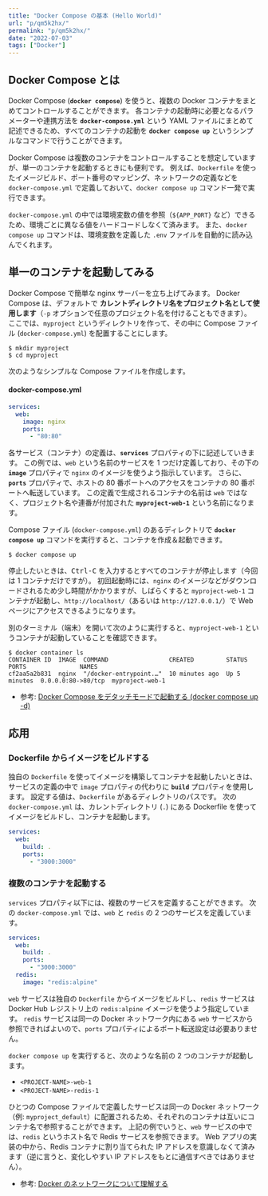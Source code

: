 ```yaml
---
title: "Docker Compose の基本 (Hello World)"
url: "p/qm5k2hx/"
permalink: "p/qm5k2hx/"
date: "2022-07-03"
tags: ["Docker"]
---
```


Docker Compose とは
----

Docker Compose (__`docker compose`__) を使うと、複数の Docker コンテナをまとめてコントロールすることができます。
各コンテナの起動時に必要となるパラメーターや連携方法を __`docker-compose.yml`__ という YAML ファイルにまとめて記述できるため、すべてのコンテナの起動を __`docker compose up`__ というシンプルなコマンドで行うことができます。

Docker Compose は複数のコンテナをコントロールすることを想定していますが、単一のコンテナを起動するときにも便利です。
例えば、`Dockerfile` を使ったイメージビルド、ポート番号のマッピング、ネットワークの定義などを `docker-compose.yml` で定義しておいて、`docker compose up` コマンド一発で実行できます。

`docker-compose.yml` の中では環境変数の値を参照（`${APP_PORT}` など）できるため、環境ごとに異なる値をハードコードしなくて済みます。
また、`docker compose up` コマンドは、環境変数を定義した `.env` ファイルを自動的に読み込んでくれます。


単一のコンテナを起動してみる
----

Docker Compose で簡単な nginx サーバーを立ち上げてみます。
Docker Compose は、デフォルトで __カレントディレクトリ名をプロジェクト名として使用します__（`-p` オプションで任意のプロジェクト名を付けることもできます）。
ここでは、`myproject` というディレクトリを作って、その中に Compose ファイル (`docker-compose.yml`) を配置することにします。

```
$ mkdir myproject
$ cd myproject
```

次のようなシンプルな Compose ファイルを作成します。

#### docker-compose.yml

```yaml
services:
  web:
    image: nginx
    ports:
      - "80:80"
```

各サービス（コンテナ）の定義は、__`services`__ プロパティの下に記述していきます。
この例では、`web` という名前のサービスを 1 つだけ定義しており、その下の __`image`__ プロパティで `nginx` のイメージを使うよう指示しています。
さらに、__`ports`__ プロパティで、ホストの 80 番ポートへのアクセスをコンテナの 80 番ポートへ転送しています。
この定義で生成されるコンテナの名前は `web` ではなく、プロジェクト名や連番が付加された __`myproject-web-1`__ という名前になります。

Compose ファイル (`docker-compose.yml`) のあるディレクトリで __`docker compose up`__ コマンドを実行すると、コンテナを作成＆起動できます。

```console
$ docker compose up
```

停止したいときは、<kbd>Ctrl-C</kbd> を入力するとすべてのコンテナが停止します（今回は 1 コンテナだけですが）。
初回起動時には、`nginx` のイメージなどがダウンロードされるため少し時間がかかりますが、しばらくすると `myproject-web-1` コンテナが起動し、`http://localhost/`（あるいは `http://127.0.0.1/`）で Web ページにアクセスできるようになります。

別のターミナル（端末）を開いて次のように実行すると、`myproject-web-1` というコンテナが起動していることを確認できます。

```console
$ docker container ls
CONTAINER ID  IMAGE  COMMAND                 CREATED         STATUS        PORTS               NAMES
cf2aa5a2b831  nginx  "/docker-entrypoint.…"  10 minutes ago  Up 5 minutes  0.0.0.0:80->80/tcp  myproject-web-1
```

- 参考: [Docker Compose をデタッチモードで起動する (docker compose up -d)](/p/94m3izf/)


応用
----

### Dockerfile からイメージをビルドする

独自の `Dockerfile` を使ってイメージを構築してコンテナを起動したいときは、サービスの定義の中で `image` プロパティの代わりに __`build`__ プロパティを使用します。
設定する値は、`Dockerfile` があるディレクトリのパスです。
次の `docker-compose.yml` は、カレントディレクトリ (`.`) にある Dockerfile を使ってイメージをビルドし、コンテナを起動します。

```yaml
services:
  web:
    build: .
    ports:
      - "3000:3000"
```

### 複数のコンテナを起動する

`services` プロパティ以下には、複数のサービスを定義することができます。
次の `docker-compose.yml` では、`web` と `redis` の 2 つのサービスを定義しています。

```yaml
services:
  web:
    build: .
    ports:
      - "3000:3000"
  redis:
    image: "redis:alpine"
```

`web` サービスは独自の `Dockerfile` からイメージをビルドし、`redis` サービスは Docker Hub レジストリ上の `redis:alpine` イメージを使うよう指定しています。
`redis` サービスは同一の Docker ネットワーク内にある `web` サービスから参照できればよいので、`ports` プロパティによるポート転送設定は必要ありません。

`docker compose up` を実行すると、次のような名前の 2 つのコンテナが起動します。

- `<PROJECT-NAME>-web-1`
- `<PROJECT-NAME>-redis-1`

ひとつの Compose ファイルで定義したサービスは同一の Docker ネットワーク（例: `myproject_default`）に配置されるため、それぞれのコンテナは互いにコンテナ名で参照することができます。
上記の例でいうと、`web` サービスの中では、`redis` というホスト名で Redis サービスを参照できます。
Web アプリの実装の中から、Redis コンテナに割り当てられた IP アドレスを意識しなくて済みます（逆に言うと、変化しやすい IP アドレスをもとに通信すべきではありません）。

- 参考: [Docker のネットワークについて理解する](/p/7fjnqtw/)

